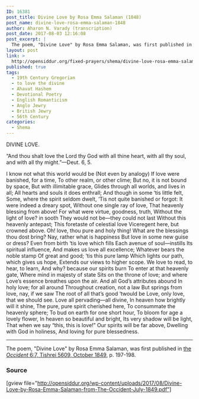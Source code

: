```yaml
---
ID: 16381
post_title: Divine Love by Rosa Emma Salaman (1848)
post_name: divine-love-rosa-emma-salaman-1848
author: Aharon N. Varady (transcription)
post_date: 2017-08-03 12:16:08
post_excerpt: |
  The poem, "Divine Love" by Rosa Emma Salaman, was first published in <a href="http://web.nli.org.il/sites/JPress/English/Pages/The-Occident-and-American-Jewish-Advocate.aspx">the <em>Occident</em> 6:7, Tishrei 5609, October 1849</a>, p. 197-198.
layout: post
link: >
  http://opensiddur.org/fixed-prayers/shema/divine-love-rosa-emma-salaman-1848/
published: true
tags:
  - 19th Century Gregorian
  - to love the divine
  - Ahavat Hashem
  - Devotional Poetry
  - English Romanticism
  - Anglo Jewry
  - British Jewry
  - 56th Century
categories:
  - Shema
---
```

<div class="english">
DIVINE LOVE.

“And thou shalt love the Lord thy God with all thine heart, with all thy soul, and with all thy might.”—Deut. 6, 5.

I know not what this world would be 
(Not even by analogy)
If love were banished, for a time, 
To other realm, or other clime; 
But no, it is not bound by space, 
But with illimitable grace,
Glides through all worlds, and lives in all;
All hearts and souls it does enthrall;
And though in some ‘tis little felt,
Some, where the spirit seldom dwelt,
‘Tis not quite banished or forgot:
It were indeed a dreary spot,
Without one single ray of love,
That heavenly blessing from above!
For what were virtue, goodness, truth,
Without the light of love? in sooth
They would not be—they could not last
Without this heavenly antepast;
This foretaste of celestial love
Viceregent here, but crowned above.
Oh! love, thou pure and holy thing!
What are the blessings thou dost bring?
Nay, rather what is happiness
But love in some new guise or dress?
Even from birth ‘tis love which fills
Each avenue of soul—instills
Its spiritual influence,
And makes us love all excellence;
Whatever bears the noble stamp
Of great and good; ‘tis this pure lamp
Which lights our path, which gives us hope,
Extends our views to higher scope.
We love to read, to hear, to learn,
And why? because our spirits burn
To enter at that heavenly gate,
Where mind in majesty of state
Sits on the throne of love; and where
Love’s essence breathes upon the air.
And all God’s attributes abound
In holy love; for all around
Throughout creation, not a law
But springs from love, nay, if we saw
The root of all that’s good ‘twould be
Love, only love, that we should see.
Love all pervading—all divine,
In heaven how brightly will it shine,
The pure, pure spirit cherished here,
To consummate the heavenly sphere;
To bud on earth for one short hour,
To bloom for age a lovely flower,
In heaven so beautiful and bright,
Its very shadow will be light,
That when we say “this, this is love!”
Our spirits will be far above,
Dwelling with God in holiness,
And loving for pure blessedness.
</div>

<hr />

The poem, "Divine Love" by Rosa Emma Salaman, was first published in <a href="http://web.nli.org.il/sites/JPress/English/Pages/The-Occident-and-American-Jewish-Advocate.aspx">the <em>Occident</em> 6:7, Tishrei 5609, October 1849</a>, p. 197-198. 

<h3>Source</h3>

[gview file="http://opensiddur.org/wp-content/uploads/2017/08/Divine-Love-by-Rosa-Emma-Salaman-from-The-Occident-July-1849.pdf"]
